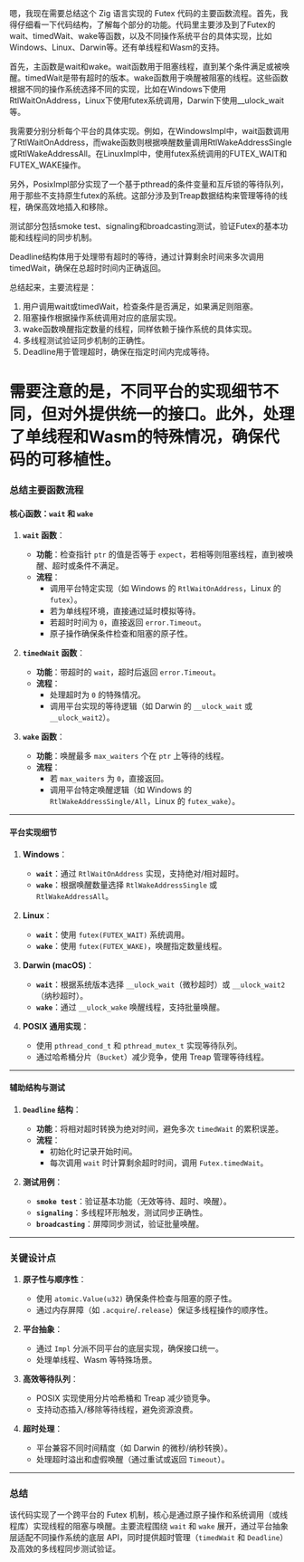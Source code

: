 嗯，我现在需要总结这个 Zig 语言实现的 Futex 代码的主要函数流程。首先，我得仔细看一下代码结构，了解每个部分的功能。代码里主要涉及到了Futex的wait、timedWait、wake等函数，以及不同操作系统平台的具体实现，比如Windows、Linux、Darwin等。还有单线程和Wasm的支持。

首先，主函数是wait和wake。wait函数用于阻塞线程，直到某个条件满足或被唤醒。timedWait是带有超时的版本。wake函数用于唤醒被阻塞的线程。这些函数根据不同的操作系统选择不同的实现，比如在Windows下使用RtlWaitOnAddress，Linux下使用futex系统调用，Darwin下使用__ulock_wait等。

我需要分别分析每个平台的具体实现。例如，在WindowsImpl中，wait函数调用了RtlWaitOnAddress，而wake函数则根据唤醒数量调用RtlWakeAddressSingle或RtlWakeAddressAll。在LinuxImpl中，使用futex系统调用的FUTEX_WAIT和FUTEX_WAKE操作。

另外，PosixImpl部分实现了一个基于pthread的条件变量和互斥锁的等待队列，用于那些不支持原生futex的系统。这部分涉及到Treap数据结构来管理等待的线程，确保高效地插入和移除。

测试部分包括smoke test、signaling和broadcasting测试，验证Futex的基本功能和线程间的同步机制。

Deadline结构体用于处理带有超时的等待，通过计算剩余时间来多次调用timedWait，确保在总超时时间内正确返回。

总结起来，主要流程是：
1. 用户调用wait或timedWait，检查条件是否满足，如果满足则阻塞。
2. 阻塞操作根据操作系统调用对应的底层实现。
3. wake函数唤醒指定数量的线程，同样依赖于操作系统的具体实现。
4. 多线程测试验证同步机制的正确性。
5. Deadline用于管理超时，确保在指定时间内完成等待。

需要注意的是，不同平台的实现细节不同，但对外提供统一的接口。此外，处理了单线程和Wasm的特殊情况，确保代码的可移植性。
================================================
### 总结主要函数流程

#### **核心函数：`wait` 和 `wake`**
1. **`wait` 函数**：
   - **功能**：检查指针 `ptr` 的值是否等于 `expect`，若相等则阻塞线程，直到被唤醒、超时或条件不满足。
   - **流程**：
     - 调用平台特定实现（如 Windows 的 `RtlWaitOnAddress`，Linux 的 `futex`）。
     - 若为单线程环境，直接通过延时模拟等待。
     - 若超时时间为 `0`，直接返回 `error.Timeout`。
     - 原子操作确保条件检查和阻塞的原子性。

2. **`timedWait` 函数**：
   - **功能**：带超时的 `wait`，超时后返回 `error.Timeout`。
   - **流程**：
     - 处理超时为 `0` 的特殊情况。
     - 调用平台实现的等待逻辑（如 Darwin 的 `__ulock_wait` 或 `__ulock_wait2`）。

3. **`wake` 函数**：
   - **功能**：唤醒最多 `max_waiters` 个在 `ptr` 上等待的线程。
   - **流程**：
     - 若 `max_waiters` 为 `0`，直接返回。
     - 调用平台特定唤醒逻辑（如 Windows 的 `RtlWakeAddressSingle/All`，Linux 的 `futex_wake`）。

---

#### **平台实现细节**
1. **Windows**：
   - **`wait`**：通过 `RtlWaitOnAddress` 实现，支持绝对/相对超时。
   - **`wake`**：根据唤醒数量选择 `RtlWakeAddressSingle` 或 `RtlWakeAddressAll`。

2. **Linux**：
   - **`wait`**：使用 `futex(FUTEX_WAIT)` 系统调用。
   - **`wake`**：使用 `futex(FUTEX_WAKE)`，唤醒指定数量线程。

3. **Darwin (macOS)**：
   - **`wait`**：根据系统版本选择 `__ulock_wait`（微秒超时）或 `__ulock_wait2`（纳秒超时）。
   - **`wake`**：通过 `__ulock_wake` 唤醒线程，支持批量唤醒。

4. **POSIX 通用实现**：
   - 使用 `pthread_cond_t` 和 `pthread_mutex_t` 实现等待队列。
   - 通过哈希桶分片（`Bucket`）减少竞争，使用 Treap 管理等待线程。

---

#### **辅助结构与测试**
1. **`Deadline` 结构**：
   - **功能**：将相对超时转换为绝对时间，避免多次 `timedWait` 的累积误差。
   - **流程**：
     - 初始化时记录开始时间。
     - 每次调用 `wait` 时计算剩余超时时间，调用 `Futex.timedWait`。

2. **测试用例**：
   - **`smoke test`**：验证基本功能（无效等待、超时、唤醒）。
   - **`signaling`**：多线程环形触发，测试同步正确性。
   - **`broadcasting`**：屏障同步测试，验证批量唤醒。

---

### **关键设计点**
1. **原子性与顺序性**：
   - 使用 `atomic.Value(u32)` 确保条件检查与阻塞的原子性。
   - 通过内存屏障（如 `.acquire`/`.release`）保证多线程操作的顺序性。

2. **平台抽象**：
   - 通过 `Impl` 分派不同平台的底层实现，确保接口统一。
   - 处理单线程、Wasm 等特殊场景。

3. **高效等待队列**：
   - POSIX 实现使用分片哈希桶和 Treap 减少锁竞争。
   - 支持动态插入/移除等待线程，避免资源浪费。

4. **超时处理**：
   - 平台兼容不同时间精度（如 Darwin 的微秒/纳秒转换）。
   - 处理超时溢出和虚假唤醒（通过重试或返回 `Timeout`）。

---

### **总结**
该代码实现了一个跨平台的 Futex 机制，核心是通过原子操作和系统调用（或线程库）实现线程的阻塞与唤醒。主要流程围绕 `wait` 和 `wake` 展开，通过平台抽象层适配不同操作系统的底层 API，同时提供超时管理（`timedWait` 和 `Deadline`）及高效的多线程同步测试验证。